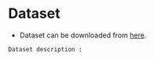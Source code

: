 # **Dataset**

- Dataset can be downloaded from [here](https://csciitd-my.sharepoint.com/:f:/g/personal/ee1200527_iitd_ac_in/EjGutDqj0ftAuJH7TomHAqkB7RLS_8zQ2ph4FitFql8n3A?e=mlj7cY).

```
Dataset description :


```
